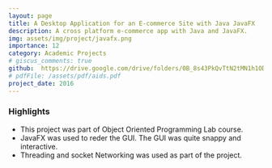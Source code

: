 ```yaml
---
layout: page
title: A Desktop Application for an E-commerce Site with Java JavaFX
description: A cross platform e-commerce app with Java and JavaFX.
img: assets/img/project/javafx.png
importance: 12
category: Academic Projects
# giscus_comments: true
github:  https://drive.google.com/drive/folders/0B_8s43PkQvTtN2tMN1h1ODJkamM?resourcekey=0-G9KWbimNmvUxAhw3rVfOjw&usp=sharing
# pdfFile: /assets/pdf/aids.pdf
project_date: 2016
---
```

<h3>Highlights</h3>
<ul>
    <li>This project was part of Object Oriented Programming Lab course.</li>
    <li>JavaFX was used to reder the GUI. The GUI was quite snappy and interactive.</li>
    <li>Threading and socket Networking was used as part of the project.</li>
</ul>
 